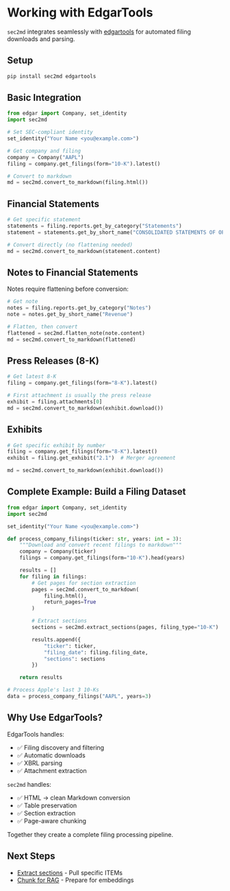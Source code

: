 # Working with EdgarTools

`sec2md` integrates seamlessly with [edgartools](https://github.com/dgunning/edgartools) for automated filing downloads and parsing.

## Setup

```bash
pip install sec2md edgartools
```

## Basic Integration

```python
from edgar import Company, set_identity
import sec2md

# Set SEC-compliant identity
set_identity("Your Name <you@example.com>")

# Get company and filing
company = Company("AAPL")
filing = company.get_filings(form="10-K").latest()

# Convert to markdown
md = sec2md.convert_to_markdown(filing.html())
```

## Financial Statements

```python
# Get specific statement
statements = filing.reports.get_by_category("Statements")
statement = statements.get_by_short_name("CONSOLIDATED STATEMENTS OF OPERATIONS")

# Convert directly (no flattening needed)
md = sec2md.convert_to_markdown(statement.content)
```

## Notes to Financial Statements

Notes require flattening before conversion:

```python
# Get note
notes = filing.reports.get_by_category("Notes")
note = notes.get_by_short_name("Revenue")

# Flatten, then convert
flattened = sec2md.flatten_note(note.content)
md = sec2md.convert_to_markdown(flattened)
```

## Press Releases (8-K)

```python
# Get latest 8-K
filing = company.get_filings(form="8-K").latest()

# First attachment is usually the press release
exhibit = filing.attachments[0]
md = sec2md.convert_to_markdown(exhibit.download())
```

## Exhibits

```python
# Get specific exhibit by number
filing = company.get_filings(form="8-K").latest()
exhibit = filing.get_exhibit("2.1")  # Merger agreement

md = sec2md.convert_to_markdown(exhibit.download())
```

## Complete Example: Build a Filing Dataset

```python
from edgar import Company, set_identity
import sec2md

set_identity("Your Name <you@example.com>")

def process_company_filings(ticker: str, years: int = 3):
    """Download and convert recent filings to markdown"""
    company = Company(ticker)
    filings = company.get_filings(form="10-K").head(years)

    results = []
    for filing in filings:
        # Get pages for section extraction
        pages = sec2md.convert_to_markdown(
            filing.html(),
            return_pages=True
        )

        # Extract sections
        sections = sec2md.extract_sections(pages, filing_type="10-K")

        results.append({
            "ticker": ticker,
            "filing_date": filing.filing_date,
            "sections": sections
        })

    return results

# Process Apple's last 3 10-Ks
data = process_company_filings("AAPL", years=3)
```

## Why Use EdgarTools?

EdgarTools handles:
- ✅ Filing discovery and filtering
- ✅ Automatic downloads
- ✅ XBRL parsing
- ✅ Attachment extraction

`sec2md` handles:
- ✅ HTML → clean Markdown conversion
- ✅ Table preservation
- ✅ Section extraction
- ✅ Page-aware chunking

Together they create a complete filing processing pipeline.

## Next Steps

- [Extract sections](sections.md) - Pull specific ITEMs
- [Chunk for RAG](chunking.md) - Prepare for embeddings
